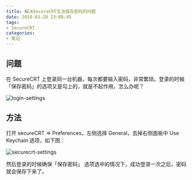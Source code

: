 ```yaml
---
title: 解决SecureCRT无法保存密码的问题
date: 2018-03-28 23:08:45
tags:
- SecureCRT
categories:
- 笔记
---
```


## 问题

在 SecureCRT 上登录同一台机器，每次都要输入密码，非常繁琐。登录的时候「保存密码」的选项又是勾上的，就是不起作用，怎么办呢？

![login-settings](http://o9o8lcfa3.bkt.clouddn.com/securecrt-connect.png)

## 方法

打开 secureCRT => Preferences，左侧选择 General，去掉右侧面板中 Use Keychain 选项，如下图：

![securecrt-settings](http://o9o8lcfa3.bkt.clouddn.com/securecrt-settings.png)

然后登录的时候确保「保存密码」 选项选中的情况下，成功登录一次之后，密码就会保存下来了。

